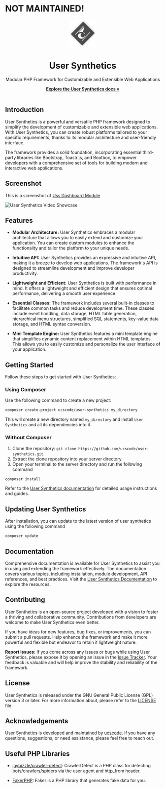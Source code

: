 # NOT MAINTAINED!

<div align="center">
	<img src="uss-core/assets/images/origin.png" alt="User Synthetics Logo" width="90">
	<h1>User Synthetics</h1>
	<p>Modular PHP Framework for Customizable and Extensible Web Applications</p>
	<a href="docs/"><strong>Explore the User Synthetics docs »</strong></a>
	<br>
	<br>
</div>

## Introduction

User Synthetics is a powerful and versatile PHP framework designed to simplify the development of customizable and extensible web applications. With User Synthetics, you can create robust platforms tailored to your specific requirements, thanks to its modular architecture and user-friendly interface.

The framework provides a solid foundation, incorporating essential third-party libraries like Bootstrap, Toastr.js, and Bootbox, to empower developers with a comprehensive set of tools for building modern and interactive web applications.

## Screenshot

This is a screenshot of [Uss Dashboard Module](https://github.com/ucscode/uss-dashboard)

![User Synthetics Video Showcase](https://i.ibb.co/9wyFmLT/1677511496611.png)

## Features

- **Modular Architecture:** User Synthetics embraces a modular architecture that allows you to easily extend and customize your application. You can create custom modules to enhance the functionality and tailor the platform to your unique needs.

- **Intuitive API:** User Synthetics provides an expressive and intuitive API, making it a breeze to develop web applications. The framework's API is designed to streamline development and improve developer productivity.

- **Lightweight and Efficient:** User Synthetics is built with performance in mind. It offers a lightweight and efficient design that ensures optimal performance, delivering a smooth user experience.

- **Essential Classes:** The framework includes several built-in classes to facilitate common tasks and reduce development time. These classes include event handling, data storage, HTML table generation, hierarchical menu structures, simplified SQL statements, key-value data storage, and HTML syntax conversion.

- **Mini Template Engine:** User Synthetics features a mini template engine that simplifies dynamic content replacement within HTML templates. This allows you to easily customize and personalize the user interface of your application.

## Getting Started

Follow these steps to get started with User Synthetics:

### Using Composer

Use the following command to create a new project:

```bash
composer create-project ucscode/user-synthetics my_directory
```

This will create a new directory named `my_directory` and install `User Synthetics` and all its dependencies into it.

### Without Composer

1. Clone the repository: `git clone https://github.com/ucscode/user-synthetics.git`.
2. Extract the clone repository into your server directory.
3. Open your terminal to the server directory and run the following command

```bash
composer install
```

Refer to the [User Synthetics documentation](docs/) for detailed usage instructions and guides.

## Updating User Synthetics

After installation, you can update to the latest version of user synthetics using the following command

```bash
composer update
```

## Documentation

Comprehensive documentation is available for User Synthetics to assist you in using and extending the framework effectively. The documentation covers various topics, including installation, module development, API references, and best practices. Visit the [User Synthetics Documentation](docs/) to explore the resources.

## Contributing

User Synthetics is an open-source project developed with a vision to foster a thriving and collaborative community. Contributions from developers are welcome to make User Synthetics even better. 

If you have ideas for new features, bug fixes, or improvements, you can submit a pull requests. Help enhance the framework and make it more powerful and flexible but endeavor to retain it lightweight nature.

**Report Issues:** If you come across any issues or bugs while using User Synthetics, please expose it by opening an issue in the [Issue Tracker](https://github.com/ucscode/user-synthetics/issues). Your feedback is valuable and will help improve the stability and reliability of the framework.

## License

User Synthetics is released under the GNU General Public License (GPL) version 3 or later. For more information about, please refer to the [LICENSE](https://www.gnu.org/licenses/gpl-3.0.html) file.

## Acknowledgements

User Synthetics is developed and maintained by [ucscode](https://ucscode.me). If you have any questions, suggestions, or need assistance, please feel free to reach out.

## Useful PHP Libraries

- [jaybizzle/crawler-detect](https://github.com/JayBizzle/Crawler-Detect): CrawlerDetect is a PHP class for detecting bots/crawlers/spiders via the user agent and http_from header.

- [FakerPHP](https://fakerphp.github.io/): Faker is a PHP library that generates fake data for you. 
